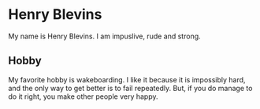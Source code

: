 # Henry Blevins

My name is Henry Blevins. I am impuslive, rude and strong.

## Hobby

My favorite hobby is wakeboarding. I like it because it is impossibly hard, and
the only way to get better is to fail repeatedly. But, if you do manage to do it
right, you make other people very happy.
